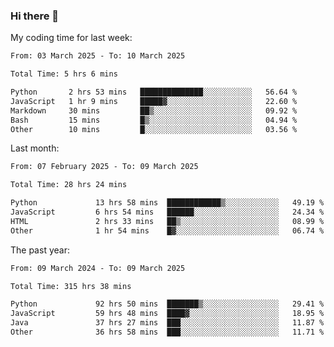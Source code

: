 ### Hi there 👋

My coding time for last week:

<!--START_SECTION:week-->

```txt
From: 03 March 2025 - To: 10 March 2025

Total Time: 5 hrs 6 mins

Python       2 hrs 53 mins   ██████████████░░░░░░░░░░░   56.64 %
JavaScript   1 hr 9 mins     █████▓░░░░░░░░░░░░░░░░░░░   22.60 %
Markdown     30 mins         ██▒░░░░░░░░░░░░░░░░░░░░░░   09.92 %
Bash         15 mins         █▒░░░░░░░░░░░░░░░░░░░░░░░   04.94 %
Other        10 mins         █░░░░░░░░░░░░░░░░░░░░░░░░   03.56 %
```

<!--END_SECTION:week-->

Last month:

<!--START_SECTION:month-->

```txt
From: 07 February 2025 - To: 09 March 2025

Total Time: 28 hrs 24 mins

Python             13 hrs 58 mins  ████████████▒░░░░░░░░░░░░   49.19 %
JavaScript         6 hrs 54 mins   ██████░░░░░░░░░░░░░░░░░░░   24.34 %
HTML               2 hrs 33 mins   ██▒░░░░░░░░░░░░░░░░░░░░░░   08.99 %
Other              1 hr 54 mins    █▓░░░░░░░░░░░░░░░░░░░░░░░   06.74 %
```

<!--END_SECTION:month-->

The past year:

<!--START_SECTION:year-->

```txt
From: 09 March 2024 - To: 09 March 2025

Total Time: 315 hrs 38 mins

Python             92 hrs 50 mins  ███████▒░░░░░░░░░░░░░░░░░   29.41 %
JavaScript         59 hrs 48 mins  ████▓░░░░░░░░░░░░░░░░░░░░   18.95 %
Java               37 hrs 27 mins  ███░░░░░░░░░░░░░░░░░░░░░░   11.87 %
Other              36 hrs 58 mins  ███░░░░░░░░░░░░░░░░░░░░░░   11.71 %
```

<!--END_SECTION:year-->
